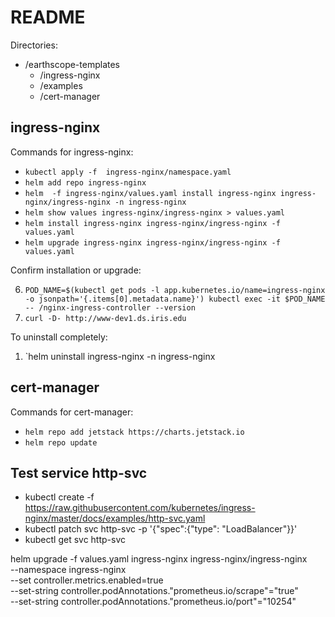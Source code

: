 # README

Directories: 
* /earthscope-templates
    * /ingress-nginx
    * /examples
    * /cert-manager
     
## ingress-nginx

Commands for ingress-nginx:
-    `kubectl apply -f  ingress-nginx/namespace.yaml`
-    `helm add repo ingress-nginx`
-    `helm  -f ingress-nginx/values.yaml install ingress-nginx ingress-nginx/ingress-nginx -n ingress-nginx`
-    `helm show values ingress-nginx/ingress-nginx > values.yaml`
-    `helm install ingress-nginx ingress-nginx/ingress-nginx -f values.yaml`
-    `helm upgrade ingress-nginx ingress-nginx/ingress-nginx -f values.yaml`

Confirm installation or upgrade:

6.   `POD_NAME=$(kubectl get pods -l app.kubernetes.io/name=ingress-nginx -o jsonpath='{.items[0].metadata.name}') kubectl exec -it $POD_NAME -- /nginx-ingress-controller --version`
7.   `curl -D- http://www-dev1.ds.iris.edu`

To uninstall completely:

1.  `helm uninstall ingress-nginx -n ingress-nginx

## cert-manager

Commands for cert-manager:
-   `helm repo add jetstack https://charts.jetstack.io`
-   `helm repo update`



## Test service http-svc
- kubectl create -f https://raw.githubusercontent.com/kubernetes/ingress-nginx/master/docs/examples/http-svc.yaml
- kubectl patch svc http-svc -p '{"spec":{"type": "LoadBalancer"}}'
- kubectl get svc http-svc

helm upgrade -f values.yaml ingress-nginx ingress-nginx/ingress-nginx \
--namespace ingress-nginx \
--set controller.metrics.enabled=true \
--set-string controller.podAnnotations."prometheus\.io/scrape"="true" \
--set-string controller.podAnnotations."prometheus\.io/port"="10254"
